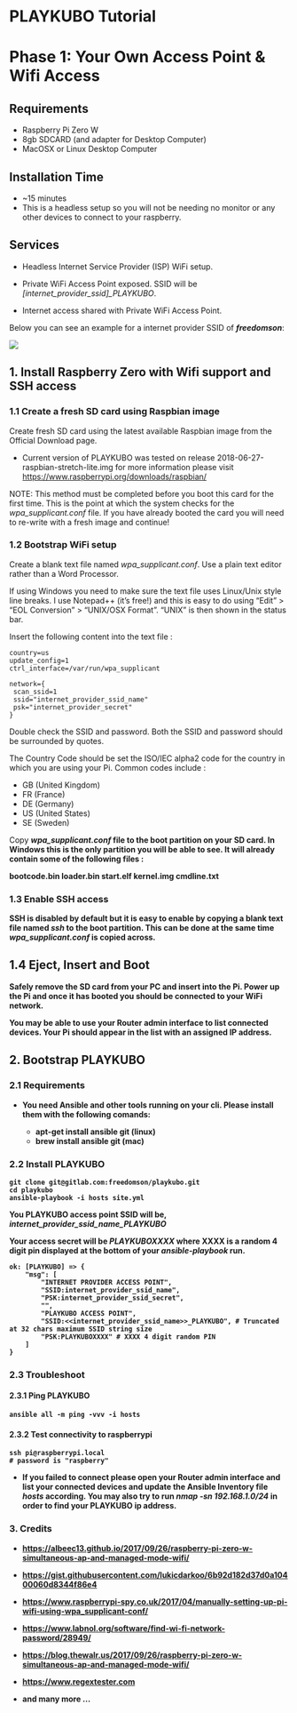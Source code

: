 # PLAYKUBO Tutorial 

# Phase 1: Your Own Access Point & Wifi Access

## Requirements

- Raspberry Pi Zero W
- 8gb SDCARD (and adapter for Desktop Computer)
- MacOSX or Linux Desktop Computer

## Installation Time
- ~15 minutes
- This is a headless setup so you will not be needing no monitor or any other devices to connect to your raspberry.

## Services 
- Headless Internet Service Provider (ISP) WiFi  setup.

- Private WiFi Access Point exposed.
SSID will be *[internet_provider_ssid]_PLAYKUBO*.

- Internet access shared with Private WiFi Access Point.

Below you can see an example for a internet provider SSID of *<b>freedomson</b>*:

![](https://gitlab.com/freedomson/playkubo/raw/5eb0224ff4bf0e5a43245f26062694e8eb6afc91/Image.png)


## 1. Install Raspberry Zero with Wifi support and SSH access

### 1.1 Create a fresh SD card using Raspbian image

Create fresh SD card using the latest available Raspbian image from the Official Download page.

- Current version of PLAYKUBO was tested on release 2018-06-27-raspbian-stretch-lite.img for more information please visit https://www.raspberrypi.org/downloads/raspbian/

NOTE: This method must be completed before you boot this card for the first time. This is the point at which the system checks for the *wpa_supplicant.conf* file. If you have already booted the card you will need to re-write with a fresh image and continue!

### 1.2 Bootstrap WiFi setup

Create a blank text file named *wpa_supplicant.conf*. Use a plain text editor rather than a Word Processor.

If using Windows you need to make sure the text file uses Linux/Unix style line breaks. I use Notepad++ (it’s free!) and this is easy to do using “Edit” > “EOL Conversion” > “UNIX/OSX Format”. “UNIX” is then shown in the status bar.

Insert the following content into the text file :

```
country=us
update_config=1
ctrl_interface=/var/run/wpa_supplicant

network={
 scan_ssid=1
 ssid="internet_provider_ssid_name"
 psk="internet_provider_secret"
}
```

Double check the SSID and password. Both the SSID and password should be surrounded by quotes.

The Country Code should be set the ISO/IEC alpha2 code for the country in which you are using your Pi. Common codes include :

- GB (United Kingdom)
- FR (France)
- DE (Germany)
- US (United States)
- SE (Sweden)

Copy <b>*wpa_supplicant.conf*<b/> file to the boot partition on your SD card. In Windows this is the only partition you will be able to see. It will already contain some of the following files :

bootcode.bin
loader.bin
start.elf
kernel.img
cmdline.txt

### 1.3 Enable SSH access

SSH is disabled by default but it is easy to enable by copying a blank text file named <b>*ssh*<b/> to the boot partition. This can be done at the same time <b>*wpa_supplicant.conf*<b/> is copied across.

## 1.4 Eject, Insert and Boot

Safely remove the SD card from your PC and insert into the Pi. Power up the Pi and once it has booted you should be connected to your WiFi network.

You may be able to use your Router admin interface to list connected devices. Your Pi should appear in the list with an assigned IP address.

## 2. Bootstrap PLAYKUBO

### 2.1 Requirements

- You need Ansible and other tools running on your cli. Please install them with the following comands:

    * apt-get install ansible git (linux)
    * brew install ansible git (mac)

### 2.2 Install PLAYKUBO
```
git clone git@gitlab.com:freedomson/playkubo.git
cd playkubo
ansible-playbook -i hosts site.yml
```

You PLAYKUBO access point SSID will be, *<b>internet_provider_ssid_name</b>_PLAYKUBO*

Your access secret will be *<b>PLAYKUBO</b>XXXX* where XXXX is a random 4 digit pin displayed at the bottom of your *ansible-playbook* run.

```
ok: [PLAYKUBO] => {
    "msg": [
        "INTERNET PROVIDER ACCESS POINT",
        "SSID:internet_provider_ssid_name",
        "PSK:internet_provider_ssid_secret",
        "",
        "PLAYKUBO ACCESS POINT",
        "SSID:<<internet_provider_ssid_name>>_PLAYKUBO", # Truncated at 32 chars maximum SSID string size
        "PSK:PLAYKUBOXXXX" # XXXX 4 digit random PIN
    ]
}
```

### 2.3 Troubleshoot

#### 2.3.1 Ping PLAYKUBO
```
ansible all -m ping -vvv -i hosts
```

#### 2.3.2 Test connectivity to raspberrypi

```
ssh pi@raspberrypi.local
# password is "raspberry"
```

- If you failed to connect please open your Router admin interface and list your connected devices and update the Ansible Inventory file *hosts* according.
You may also try to run *nmap  -sn  192.168.1.0/24* in order to find your PLAYKUBO ip address.

### 3. Credits

- https://albeec13.github.io/2017/09/26/raspberry-pi-zero-w-simultaneous-ap-and-managed-mode-wifi/

- https://gist.githubusercontent.com/lukicdarkoo/6b92d182d37d0a10400060d8344f86e4

- https://www.raspberrypi-spy.co.uk/2017/04/manually-setting-up-pi-wifi-using-wpa_supplicant-conf/

- https://www.labnol.org/software/find-wi-fi-network-password/28949/

- https://blog.thewalr.us/2017/09/26/raspberry-pi-zero-w-simultaneous-ap-and-managed-mode-wifi/

- https://www.regextester.com

- and many more ...